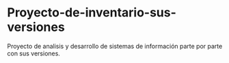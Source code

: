 # Proyecto-de-inventario-sus-versiones
Proyecto de analisis y desarrollo de sistemas de información parte por parte con sus versiones. 
